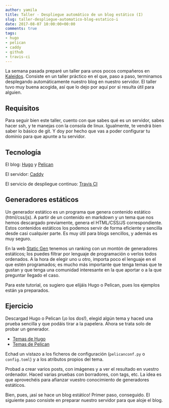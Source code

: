 ```yaml
---
author: yamila
title: Taller - Despliegue automático de un blog estático (I)
slug: taller-despliegue-automatico-blog-estatico-i
date: 2017-08-07 10:00:00+00:00
comments: true
tags:
- hugo
- pelican
- caddy
- github
- travis-ci
---
```


La semana pasada preparé un taller para unos pocos compañeros en <a href="http://kaleidos.net" target="_new">Kaleidos</a>. Consiste en un taller práctico en el que, paso a paso, terminamos desplegando automáticamente nuestro blog en nuestro servidor. El taller tuvo muy buena acogida, así que lo dejo por aquí por si resulta útil para alguien.

<!--more-->

## Requisitos
Para seguir bien este taller, cuento con que sabes qué es un servidor, sabes hacer ssh, y te manejas con la consola de linux. Igualmente, te vendrá bien saber lo básico de git. Y doy por hecho que vas a poder configurar tu dominio para que apunte a tu servidor.

## Tecnología
El blog: <a href="http://gohugo.io" target="_new">Hugo</a> y <a href="http://getpelican.com" target="_new">Pelican</a>

El servidor: <a href="http://caddyserver.com" target="_new">Caddy</a>

El servicio de despliegue continuo: <a href="http://travis-ci.org" target="_new">Travis CI</a>

## Generadores estáticos
Un generador estático es un programa que genera contenido estático (html/css/js). A partir de un contenido en markdown y un tema que nos hemos descargado previamente, genera el HTML/CSS/JS correspondiente. Estos contenidos estáticos los podemos servir de forma eficiente y sencilla desde casi cualquier parte. Es muy útil para blogs sencillos, y además es muy seguro.

En la web <a href="http://staticgen.com" target="_new">Static Gen</a> tenemos un ranking con un montón de generadores estáticos; los puedes filtrar por lenguaje de programación o verlos todos ordenados. A la hora de elegir uno u otro, importa poco el lenguaje en el que estén programados; es mucho más importante que tenga temas que te gustan y que tenga una comunidad interesante en la que aportar o a la que preguntar llegado el caso.

Para este tutorial, os sugiero que elijáis Hugo o Pelican, pues los ejemplos están ya preparados.

## Ejercicio
Descargad Hugo o Pelican (¡o los dos!), elegid algún tema y haced una prueba sencilla y que podáis tirar a la papelera. Ahora se trata solo de probar un generador.

* <a href="https://themes.gohugo.io/" target="_new">Temas de Hugo</a>
* <a href="http://pelicanthemes.com/" target="_new">Temas de Pelican</a>

Echad un vistazo a los ficheros de configuración (`pelicanconf.py` o `config.toml`) y a los atributos propios del tema.

Probad a crear varios posts, con imágenes y a ver el resultado en vuestro ordenador. Haced varias pruebas con borradores, con tags, etc. La idea es que aprovechéis para afianzar vuestro conocimiento de generadores estáticos.

Bien, pues, ¡así se hace un blog estático! Primer paso, conseguido. El siguiente paso consiste en preparar nuestro servidor para que aloje el blog.
